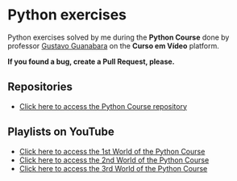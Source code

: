 # Python exercises
Python exercises solved by me during the **Python Course** done by professor [Gustavo Guanabara](https://github.com/gustavoguanabara) on the **Curso em Vídeo** platform.

**If you found a bug, create a Pull Request, please.**

## Repositories
* [Click here to access the Python Course repository](https://github.com/cursoemvideo/cursoemvideo-python)

## Playlists on YouTube
* [Click here to access the 1st World of the Python Course](https://www.youtube.com/playlist?list=PLHz_AreHm4dlKP6QQCekuIPky1CiwmdI6)
* [Click here to access the 2nd World of the Python Course](https://www.youtube.com/playlist?list=PLHz_AreHm4dk_nZHmxxf_J0WRAqy5Czye)
* [Click here to access the 3rd World of the Python Course](https://www.youtube.com/playlist?list=PLHz_AreHm4dksnH2jVTIVNviIMBVYyFnH)